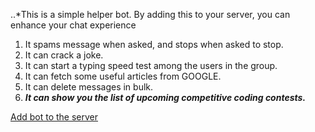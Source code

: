 ..*This is a simple helper bot. By adding this to your server, you can enhance your chat experience

1. It spams message when asked, and stops when asked to stop.
2. It can crack a joke.
3. It can start a typing speed test among the users in the group.
4. It can fetch some useful articles from GOOGLE.
5. It can delete messages in bulk.
6. ***It can show you the list of upcoming competitive coding contests.*** 

[Add bot to the server](https://discord.com/api/oauth2/authorize?client_id=812696302055850075&permissions=0&scope=bot)
